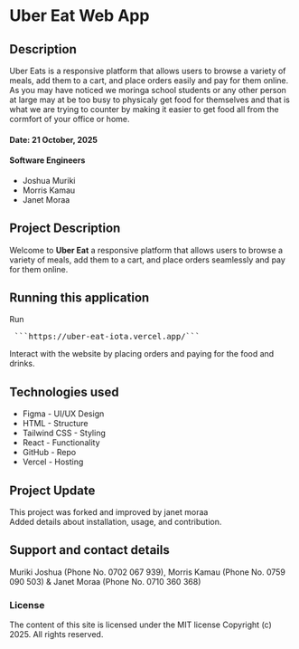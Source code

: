 # Uber Eat Web App

## Description
Uber Eats is a responsive platform that allows users to browse a variety of meals, add them to a cart, and place orders easily and pay for them online. As you may have noticed we moringa school students or any other person at large may at be too busy to physicaly get food for themselves and that is what we are trying to counter by making it easier to get food all from the cormfort of your office or home.

#### Date: 21 October, 2025

#### Software Engineers
- Joshua Muriki
- Morris Kamau
- Janet Moraa

## Project Description

Welcome to **Uber Eat** a responsive platform that allows users to browse a variety of meals, add them to a cart, and place orders seamlessly and pay for them online.

## Running this application

Run

<pre> ```https://uber-eat-iota.vercel.app/```</pre>

Interact with the website by placing orders and paying for the food and drinks. 

## Technologies used

- Figma - UI/UX Design
- HTML - Structure
- Tailwind CSS - Styling
- React - Functionality
- GitHub - Repo
- Vercel - Hosting

## Project Update

This project was forked and improved by janet moraa  
Added details about installation, usage, and contribution.

## Support and contact details

Muriki Joshua (Phone No. 0702 067 939), Morris Kamau (Phone No. 0759 090 503) & Janet Moraa (Phone No. 0710 360 368) 

### License
The content of this site is licensed under the MIT license Copyright (c) 2025. 
All rights reserved.

